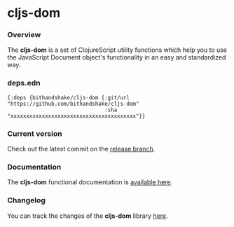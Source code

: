 
# cljs-dom

### Overview

The <strong>cljs-dom</strong> is a set of ClojureScript utility functions which
help you to use the JavaScript Document object's functionality in an easy and
standardized way.

### deps.edn

```
{:deps {bithandshake/cljs-dom {:git/url "https://github.com/bithandshake/cljs-dom"
                               :sha     "xxxxxxxxxxxxxxxxxxxxxxxxxxxxxxxxxxxxxxxx"}}
```

### Current version

Check out the latest commit on the [release branch](https://github.com/bithandshake/cljs-dom/tree/release).

### Documentation

The <strong>cljs-dom</strong> functional documentation is [available here](https://bithandshake.github.io/cljs-dom).

### Changelog

You can track the changes of the <strong>cljs-dom</strong> library [here](CHANGES.md).
